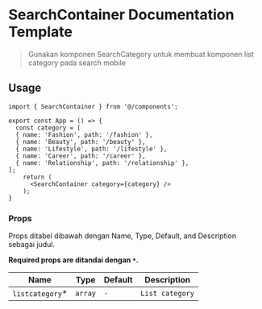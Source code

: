 # SearchContainer Documentation Template

> Gunakan komponen SearchCategory untuk membuat komponen list category pada search mobile

## Usage

```tsx
import { SearchContainer } from '@/components';

export const App = () => {
  const category = [
  { name: 'Fashion', path: '/fashion' },
  { name: 'Beauty', path: '/beauty' },
  { name: 'Lifestyle', path: '/lifestyle' },
  { name: 'Career', path: '/career' },
  { name: 'Relationship', path: '/relationship' },
];
	return (
	  <SearchContainer category={category} />
	);
}
```

### Props

Props ditabel dibawah dengan Name, Type, Default, and Description sebagai judul.

**Required props are ditandai dengan `*`.**

| Name         | Type            | Default        | Description                                          |
| ------------ | --------------- | -------------- | --------------------------------------------------   |
| `listcategory`\*     | `array`        |   `-`          | `List category` 									 |
